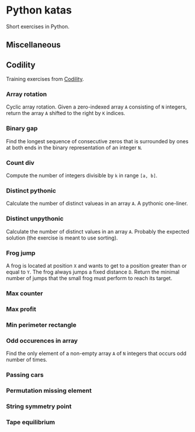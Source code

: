 # Python katas
Short exercises in Python.

## Miscellaneous

## Codility
Training exercises from [Codility](https://www.codility.com).

### Array rotation
Cyclic array rotation. Given a zero-indexed array `A` consisting of `N` integers, return the array `A` shifted to the right by `K` indices.

### Binary gap
Find the longest sequence of consecutive zeros that is surrounded by ones at both ends in the binary representation of an integer `N`.

### Count div
Compute the number of integers divisible by `k` in range `[a, b]`.

### Distinct pythonic
Calculate the number of distinct valueas in an array `A`. A pythonic one-liner.

### Distinct unpythonic
Calculate the number of distinct values in an array `A`. Probably the expected solution (the exercise is meant to use sorting).

### Frog jump
A frog is located at position `X` and wants to get to a position greater than or equal to `Y`. The frog always jumps a fixed distance `D`. Return the minimal number of jumps that the small frog must perform to reach its target.

### Max counter

### Max profit

### Min perimeter rectangle

### Odd occurences in array
Find the only element of a non-empty array `A` of `N` integers that occurs odd number of times.

### Passing cars

### Permutation missing element

### String symmetry point

### Tape equilibrium



